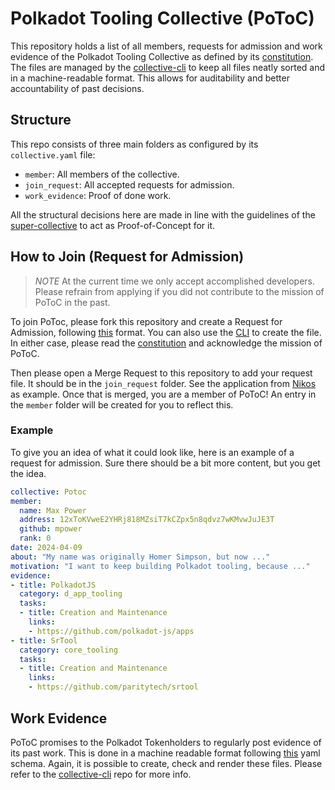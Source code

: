 # Polkadot Tooling Collective (PoToC)

This repository holds a list of all members, requests for admission and work evidence of the Polkadot Tooling Collective as defined by its [constitution](https://github.com/polkadot-tooling-collective/constitution).  
The files are managed by the [collective-cli](https://github.com/super-collective/collective-cli) to keep all files neatly sorted and in a machine-readable format. This allows for auditability and better accountability of past decisions.

## Structure

This repo consists of three main folders as configured by its `collective.yaml` file:
- `member`: All members of the collective.
- `join_request`: All accepted requests for admission.
- `work_evidence`: Proof of done work.

All the structural decisions here are made in line with the guidelines of the [super-collective](https://github.com/super-collective) to act as Proof-of-Concept for it.

## How to Join (Request for Admission)

> *NOTE* At the current time we only accept accomplished developers. Please refrain from applying if you did not contribute to the mission of PoToC in the past.

To join PoToc, please fork this repository and create a Request for Admission, following [this](https://github.com/super-collective/collective-cli/blob/7d4a1a785396a2e29199a3d16115b67a4e8d9054/schema/potoc.join_request.schema.json) format. You can also use the [CLI](https://github.com/super-collective/collective-cli?tab=readme-ov-file#creating-a-request-for-admission---interactive) to create the file. In either case, please read the [constitution](https://github.com/polkadot-tooling-collective/constitution) and acknowledge the mission of PoToC.

Then please open a Merge Request to this repository to add your request file. It should be in the `join_request` folder. See the application from [Nikos](https://github.com/polkadot-tooling-collective/collective/pull/1) as example. Once that is merged, you are a member of PoToC!  An entry in the `member` folder will be created for you to reflect this.

### Example

To give you an idea of what it could look like, here is an example of a request for admission. Sure there should be a bit more content, but you get the idea.

```yaml
collective: Potoc
member:
  name: Max Power
  address: 12xToKVweE2YHRj818MZsiT7kCZpx5n8qdvz7wKMvwJuJE3T
  github: mpower
  rank: 0
date: 2024-04-09
about: "My name was originally Homer Simpson, but now ..."
motivation: "I want to keep building Polkadot tooling, because ..."
evidence:
- title: PolkadotJS
  category: d_app_tooling
  tasks:
  - title: Creation and Maintenance
    links:
    - https://github.com/polkadot-js/apps
- title: SrTool
  category: core_tooling
  tasks:
  - title: Creation and Maintenance
    links:
    - https://github.com/paritytech/srtool
```

## Work Evidence

PoToC promises to the Polkadot Tokenholders to regularly post evidence of its past work. This is done in a machine readable format following [this](https://github.com/super-collective/collective-cli/blob/1d019d4dd5120db8f8517df7bfb64d19eac74b69/schema/evidence_report.json) yaml schema. Again, it is possible to create, check and render these files. Please refer to the [collective-cli](https://github.com/super-collective/collective-cli?tab=readme-ov-file#creating-evidence---interactive) repo for more info.
